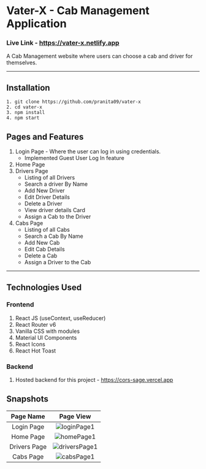 # Vater-X - Cab Management Application

### Live Link - https://vater-x.netlify.app

A Cab Management website where users can choose a cab and driver for themselves.

---

## Installation

```
1. git clone https://github.com/pranita09/vater-x
2. cd vater-x
3. npm install
4. npm start
```

## Pages and Features

1. Login Page - Where the user can log in using credentials.
   - Implemented Guest User Log In feature
2. Home Page
3. Drivers Page
   - Listing of all Drivers
   - Search a driver By Name
   - Add New Driver
   - Edit Driver Details
   - Delete a Driver
   - View driver details Card
   - Assign a Cab to the Driver
4. Cabs Page
   - Listing of all Cabs
   - Search a Cab By Name
   - Add New Cab
   - Edit Cab Details
   - Delete a Cab
   - Assign a Driver to the Cab

---

## Technologies Used

### Frontend

1. React JS (useContext, useReducer)
2. React Router v6
3. Vanilla CSS with modules
4. Material UI Components
5. React Icons
6. React Hot Toast

### Backend

1. Hosted backend for this project - https://cors-sage.vercel.app

## Snapshots

|   Page Name      |            Page View       |
| :---------------:|:--------------------------:|
|   Login Page     | ![loginPage1](https://github.com/pranita09/vater-x/assets/66015794/feb46982-2b6f-4197-b882-17f104287b9a)|
|   Home Page      | ![homePage1](https://github.com/pranita09/vater-x/assets/66015794/e5af4950-f74f-4f9b-900a-d3e4dca2ce5e)|
|   Drivers Page   | ![driversPage1](https://github.com/pranita09/vater-x/assets/66015794/af1c5f19-4978-41e7-976a-1d68352108be)|
|   Cabs Page      | ![cabsPage1](https://github.com/pranita09/vater-x/assets/66015794/530dfe12-37b5-4389-bd8c-67ba9eca8e3b)|




